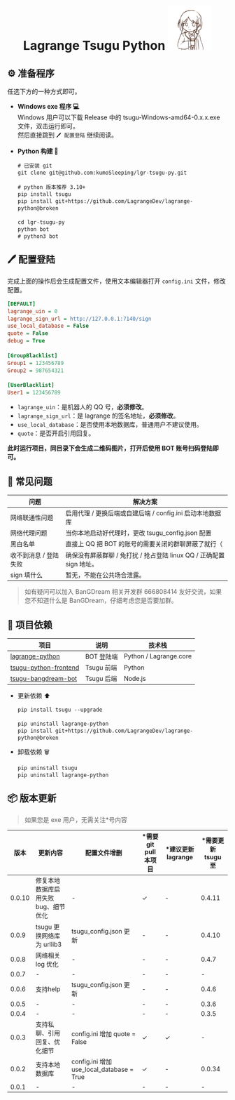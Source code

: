 
<h1 align="center"> Lagrange Tsugu Python 
<img src="./logo.jpg" width="100" height="100" alt="nina"/> 
</h1>



## ⚙️ 准备程序

任选下方的一种方式即可。

- **Windows exe 程序 💻**   
    Windows 用户可以下载 Release 中的 tsugu-Windows-amd64-0.x.x.exe 文件，双击运行即可。   
    然后直接跳到 `🖊️ 配置登陆` 继续阅读。


- **Python 构建 🐍**

    ```shell
    # 已安装 git
    git clone git@github.com:kumoSleeping/lgr-tsugu-py.git

    # python 版本推荐 3.10+
    pip install tsugu
    pip install git+https://github.com/LagrangeDev/lagrange-python@broken

    cd lgr-tsugu-py
    python bot
    # python3 bot
    ```

## 🖊️ 配置登陆

完成上面的操作后会生成配置文件，使用文本编辑器打开 `config.ini` 文件，修改配置。

```ini
[DEFAULT]
lagrange_uin = 0
lagrange_sign_url = http://127.0.0.1:7140/sign
use_local_database = False
quote = False
debug = True

[GroupBlacklist]
Group1 = 123456789
Group2 = 987654321

[UserBlacklist]
User1 = 123456789
```

- `lagrange_uin`：是机器人的 QQ 号，**必须修改**。
- `lagrange_sign_url`：是 lagrange 的签名地址，**必须修改**。
- `use_local_database`：是否使用本地数据库，普通用户不建议使用。
- `quote`：是否开启引用回复。

**此时运行项目，同目录下会生成二维码图片，打开后使用 BOT 账号扫码登陆即可。**

## 🤔 常见问题


[//]: # (表格)

| 问题           | 解决方案                                           |
|--------------|------------------------------------------------|
| 网络联通性问题      | 启用代理 / 更换后端或自建后端 / config.ini 启动本地数据库          |
| 网络代理问题         | 当你本地启动好代理时，更改 tsugu_config.json 配置             |
| 黑白名单         | 直接上 QQ 把 BOT 的账号的需要关闭的群聊屏蔽了就行（                 |
| 收不到消息 / 登陆失败 | 确保没有屏蔽群聊 / 免打扰 / 抢占登陆 linux QQ / 正确配置 sign 地址。 |
| sign 填什么     | 暂无，不能在公共场合泄露。                                  |


> 如有疑问可以加入 BanGDream 相关开发群 666808414 友好交流，如果您不知道什么是 BanGDream，仔细考虑您是否要加群。


## 📖 项目依赖

| 项目 | 说明 | 技术栈 |
| --- | --- | --- |
[lagrange-python](https://github.com/LagrangeDev/lagrange-python)  | BOT 登陆端 | Python / Lagrange.core |
[tsugu-python-frontend](https://github.com/kumoSleeping/tsugu-python-frontend)    | Tsugu 前端 | Python |
[tsugu-bangdream-bot](https://github.com/Yamamoto-2/tsugu-bangdream-bot)    | Tsugu 后端 | Node.js |

- 更新依赖 ⬆
    ```shell
    pip install tsugu --upgrade

    pip uninstall lagrange-python
    pip install git+https://github.com/LagrangeDev/lagrange-python@broken
    ```

- 卸载依赖 🗑
    ```shell
    pip uninstall tsugu
    pip uninstall lagrange-python
    ```

## 📦 版本更新

> 如果您是 exe 用户，无需关注*号内容

| 版本     | 更新内容                 | 配置文件增删                                  | *需要 git pull 本项目 | *建议更新 lagrange | *需要更新 tsugu 至 |
|--------|----------------------|-----------------------------------------| -- |---------------|---------------|
| 0.0.10 | 修复本地数据库启用失败 bug、细节优化 | -                                       | ✓ | - | 0.4.11        |
| 0.0.9  | tsugu 更换网络库为 urllib3 | tsugu_config.json 更新                    | - | - | 0.4.10        |
| 0.0.8  | 网络相关 log 优化          | -                                       | - | - | 0.4.7         |
| 0.0.7  | -                    | -                                       | - | - | -             |
| 0.0.6  | 支持help               | tsugu_config.json 更新                    | - | - | 0.4.6         |
| 0.0.5  | -                    | -                                       | - | - | 0.3.6         |
| 0.0.4  | -                    | -                                       | - | - | 0.3.5         |
| 0.0.3  | 支持私聊、引用回复、优化细节       | config.ini 增加 quote = False             | ✓ | ✓ | -             |
| 0.0.2  | 支持本地数据库              | config.ini 增加 use_local_database = True | ✓ | - | 0.0.34        |
| 0.0.1  | -                    | -                                       | - | - | -             |

